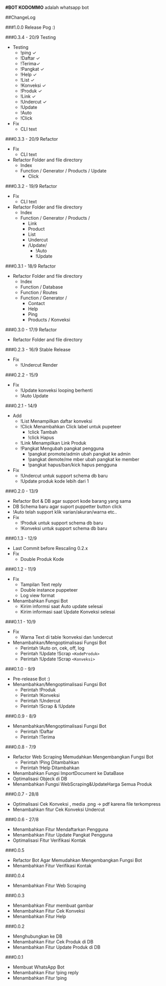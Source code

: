 **#BOT KODOMMO**
adalah whatsapp bot

##ChangeLog

###1.0.0 Release Pog :)

###0.3.4 - 20/9 Testing

- Testing
  - !ping ✓
  - !Daftar ✓
  - !Terima✓
  - !Pangkat ✓
  - !Help ✓
  - !List ✓
  - !Konveksi ✓
  - !Produk ✓
  - !Link ✓
  - !Undercut ✓
  - !Update
  - !Auto
  - !Click
- Fix
  - CLI text

###0.3.3 - 20/9 Refactor

- Fix
  - CLI text
- Refactor Folder and file directory
  - Index
  - Function / Generator / Products / Update
    - Click

###0.3.2 - 19/9 Refactor

- Fix
  - CLI text
- Refactor Folder and file directory
  - Index
  - Function / Generator / Products /
    - Link
    - Product
    - List
    - Undercut
    - /Update/
      - !Auto
      - !Update

###0.3.1 - 18/9 Refactor

- Refactor Folder and file directory
  - Index
  - Function / Database
  - Function / Routes
  - Function / Generator /
    - Contact
    - Help
    - Ping
    - Products / Konveksi

###0.3.0 - 17/9 Refactor

- Refactor Folder and file directory

###0.2.3 - 16/9 Stable Release

- Fix
  - !Undercut Render

###0.2.2 - 15/9

- Fix
  - !Update konveksi looping berhenti
  - !Auto Update

###0.2.1 - 14/9

- Add
  - !List Menampilkan daftar konveksi
  - !Click Menambahkan Click label untuk pupeteer
    - !click Tambah
    - !click Hapus
  - !Link Menampilkan Link Produk
  - !Pangkat Mengubah pangkat pengguna
    - !pangkat promote/admin ubah pangkat ke admin
    - !pangkat demote/me mber ubah pangkat ke member
    - !pangkat hapus/ban/kick hapus pengguna
- Fix
  - !Undercut untuk support schema db baru
  - !Update produk kode lebih dari 1

###0.2.0 - 13/9

- Refactor Bot & DB agar support kode barang yang sama
- DB Schema baru agar suport puppetter button click
- !Auto telah support klik varian/akuran/warna etc..
- Fix
  - !Produk untuk support schema db baru
  - !Konveksi untuk support schema db baru

###0.1.3 - 12/9

- Last Commit before Rescaling 0.2.x
- Fix
  - Double Produk Kode

###0.1.2 - 11/9

- Fix
  - Tampilan Text reply
  - Double instance puppeteer
  - Log view format
- Menambahkan Fungsi Bot
  - Kirim informsi saat Auto update selesai
  - Kirim informasi saat Update Konveksi selesai

###0.1.1 - 10/9

- Fix
  - Warna Text di table !konveksi dan !undercut
- Menambahkan/Mengoptimalisasi Fungsi Bot
  - Perintah !Auto on, cek, off, log
  - Perintah !Update !Scrap `<KodeProduk>`
  - Perintah !Update !Scrap `<Konveksi>`

###0.1.0 - 9/9

- Pre-release Bot :)
- Menambahkan/Mengoptimalisasi Fungsi Bot
  - Perintah !Produk
  - Perintah !Konveksi
  - Perintah !Undercut
  - Perintah !Scrap & !Update

###0.0.9 - 8/9

- Menambahkan/Mengoptimalisasi Fungsi Bot
  - Perintah !Daftar
  - Perintah !Terima

###0.0.8 - 7/9

- Refactor Web Scraping Memudahkan Mengembangkan Fungsi Bot
  - Perintah !Ping Ditambahkan
  - Perintah !Help Ditambahkan
- Menambahkan Fungsi ImportDocument ke DataBase
- Optimalisasi Objeck di DB
- Menambahkan Fungsi WebScraping&UpdateHarga Semua Produk

###0.0.7 - 28/8

- Optimalisasi Cek Konveksi , media .png -> pdf karena file terkompress
- Menambahkan fitur Cek Konveksi Undercut

###0.0.6 - 27/8

- Menambahkan Fitur Mendaftarkan Pengguna
- Menambahkan Fitur Update Pangkat Pengguna
- Optimalisasi Fitur Verifikasi Kontak

###0.0.5

- Refactor Bot Agar Memudahkan Mengembangkan Fungsi Bot
- Menambahkan Fitur Verifikasi Kontak

###0.0.4

- Menambahkan Fitur Web Scraping

###0.0.3

- Menambahkan Fitur membuat gambar
- Menambahkan Fitur Cek Konveksi
- Menambahkan Fitur Help

###0.0.2

- Menghubungkan ke DB
- Menambahkan Fitur Cek Produk di DB
- Menambahkan Fitur Update Produk di DB

###0.0.1

- Membuat WhatsApp Bot
- Menambahkan Fitur !ping reply
- Menambahkan Fitur !ping
